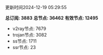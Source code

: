 更新时间2024-12-19 05:29:55

**总订阅: 3883**
**总节点: 36462**
**有效节点: 12495**
- v2ray节点: 7679
- trojan节点: 3082
- ss节点: 1711
- ssr节点: 23
